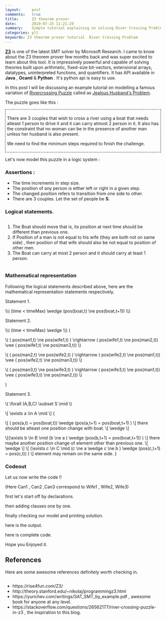 ```yaml
---
layout:     post
comments:   true
title:      Z3 theorem prover 
date:       2019-07-25 11:21:29
summary:    Simple tutorial explaining on solving River Crossing Problem in z3.
categories: plt
keywords: Z3 theorem prover tutorial  River Crossing Problem
---
```


**[Z3](https://github.com/Z3Prover/z3)** is one of the latest SMT solver by Microsoft Research. I came to know about the Z3 theorem prover few months back and was super excited to learn about this tool. It is impressively powerful and capable of solving theories built upon arithmetic, fixed-size bit-vectors, extensional arrays, datatypes, uninterpreted functions, and quantifiers. It has API available in **Java** , **Ocaml** & **Python** . It's python api is easy to use. 

In this post I will be discussing an example tutorial on modelling a famous variation of [Rivercrossing Puzzle](https://en.wikipedia.org/wiki/River_crossing_puzzle) called as [Jealous Husband's Problem](https://en.wikipedia.org/wiki/Missionaries_and_cannibals_problem).

The puzzle goes like this :
<div style="border: thin black;border-style: dashed;padding: 5px;">
	<p>There are 3 couples that wish to cross a river using a boat that needs atleast 1 person to drive it and it can carry atmost 2 person in it. It also has the constraint that no woman can be in the presence of another man unless her husband is also present. </p>
	<p>We need to find the minimum steps required to finish the challenge.</p>
</div>

Let's now model this puzzle in a logic system :
### Assertions : 
-	The time increments in step size.
-	The position of any person is either left or right in a given step.
-	The changed position refers to transition from one side to other. 
-	There are 3 couples. Let the set of people be **S**.

### Logical statements.
<div style="overflow-x:auto;" >
	<ol>
		<li> The Boat should move that is, its position at next time should be different than previous one.
		</li>
		<li>If Position of a man is not equal to his wife (they are both not on same side) , then position of that wife should also be not equal to position of other men. </li>
		<li> The Boat can carry at most 2 person and it should carry at least 1 person.</li>
	</ol>
</div>

### Mathematical representation
Following the logical statements described above, here are the mathematical representation statements respectively.

<p>Statement 1.</p>
<span>
\\( (time < timeMax) \wedge (pos(boat,t) \ne pos(boat,t+1))  \\) 

<p>Statement 2.</p>
\\( (time < timeMax) \wedge  \\) (

\\( ( pos(man1,t) \ne pos(wife1,t) ) \rightarrow ( pos(wife1,t) \ne pos(man2,t)) \vee ( pos(wife1,t) \ne pos(man3,t))   \\)

\\( ( pos(man2,t) \ne pos(wife2,t) ) \rightarrow ( pos(wife2,t) \ne pos(man1,t)) \vee ( pos(wife2,t) \ne pos(man3,t))   \\)

\\( ( pos(man3,t) \ne pos(wife3,t) ) \rightarrow ( pos(wife3,t) \ne pos(man1,t)) \vee ( pos(wife3,t) \ne pos(man2,t))   \\)


)
<p>Statement 3.</p>

\\( \forall (A,B,C) \subset S \mid \\)

\\[ \exists a \in A    \mid  \\]  {

\\[ (  pos(a,t) = pos(boat,t)) \wedge (pos(a,t+1) = pos(boat,t+1) ) \\]
there should be atleast one position change with boat.
\\[ \wedge \\]

\\[(\exists b \in B  \mid (b \ne a ) \wedge  (pos(b,t+1) = pos(boat,t+1)) ) \\]
there maybe another position change of element other than previous one.
\\[ \wedge  \\]
\\[ (\exists c \in C \mid (c \ne a \wedge c \ne b ) \wedge  (pos(c,t+1) = pos(c,t)) ) \\]
element may remain on the same side.
}


### Codeout
Let us now write the code !!

(Here Can1 , Can2 ,Can3 correspond to Wife1 , Wife2, Wife3)

first let's start off by declarations.

<script src="https://gist.github.com/SatyendraBanjare/632f522adefa8b9c6fad202d13989b29.js"></script>

then adding clauses one by one.

<script src="https://gist.github.com/SatyendraBanjare/c4175974a5dc24078adf0910145786c1.js"></script>

finally checking our model and printing solution.
<script src="https://gist.github.com/SatyendraBanjare/1d1c9f6fe6fe3e34b6e89039d26d463b.js"></script>

here is the output.
<script src="https://gist.github.com/SatyendraBanjare/e897f0a3d93e844aaef8864ce94d084b.js"></script>

here is complete code.
<script src="https://gist.github.com/SatyendraBanjare/94aa1e54e48c600a3ccb5b523b7766b0.js"></script>

Hope you Enjoyed it.

## References
Here are some awesome references definitely worth checking in.
<div style="overflow-x:auto;" >
	<ul>
		<li>https://rise4fun.com/Z3/</li>
		<li>http://theory.stanford.edu/~nikolaj/programmingz3.html</li>
		<li>https://yurichev.com/writings/SAT_SMT_by_example.pdf , awesome book for anyone at any level.</li>
		<li>https://stackoverflow.com/questions/26562177/river-crossing-puzzle-in-z3  , the inspiration to this blog.</li>
	</ul>
</div>

